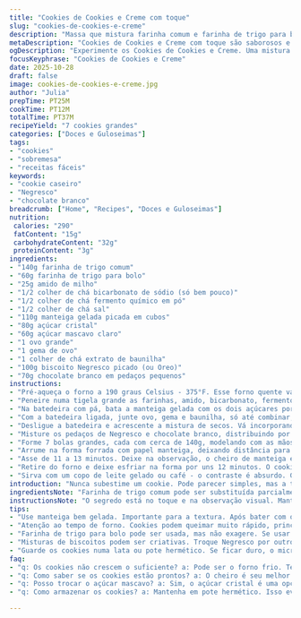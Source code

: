 ```yaml
---
title: "Cookies de Cookies e Creme com toque"
slug: "cookies-de-cookies-e-creme"
description: "Massa que mistura farinha comum e farinha de trigo para bolo, com toque de amido de milho pra maciez na medida certa. Manteiga fria trabalhada com açúcar mascavo e branco, resultando numa textura leve e sabor com aquele caramelizado de leve. Substituí o clássico Oreo por biscoitos Biscoito Negresco, mais fáceis de achar por aqui e com sabor quase igual. Adoção de bicarbonato e fermento pra garantir crescimento controlado e textura crocante por fora, macia por dentro. Acrescentei pedacinhos de chocolate branco picado, criando contraste de sabor e textura. Receita ajustada com foco em perceber quando a massa está no ponto certo pelo toque e visual, evitando o tempo de forno engessado e o clássico erro de cookie cru ou seco."
metaDescription: "Cookies de Cookies e Creme com toque são saborosos e crocantes. Aprenda a fazer essa receita deliciosa com Negresco e chocolate branco."
ogDescription: "Experimente os Cookies de Cookies e Creme. Uma mistura perfeita de sabores e texturas com Negresco. Dê um toque especial ao seu lanche."
focusKeyphrase: "Cookies de Cookies e Creme"
date: 2025-10-28
draft: false
image: cookies-de-cookies-e-creme.jpg
author: "Julia"
prepTime: PT25M
cookTime: PT12M
totalTime: PT37M
recipeYield: "7 cookies grandes"
categories: ["Doces e Guloseimas"]
tags:
- "cookies"
- "sobremesa"
- "receitas fáceis"
keywords:
- "cookie caseiro"
- "Negresco"
- "chocolate branco"
breadcrumb: ["Home", "Recipes", "Doces e Guloseimas"]
nutrition: 
 calories: "290"
 fatContent: "15g"
 carbohydrateContent: "32g"
 proteinContent: "3g"
ingredients:
- "140g farinha de trigo comum"
- "60g farinha de trigo para bolo"
- "25g amido de milho"
- "1/2 colher de chá bicarbonato de sódio (só bem pouco)"
- "1/2 colher de chá fermento químico em pó"
- "1/2 colher de chá sal"
- "110g manteiga gelada picada em cubos"
- "80g açúcar cristal"
- "60g açúcar mascavo claro"
- "1 ovo grande"
- "1 gema de ovo"
- "1 colher de chá extrato de baunilha"
- "100g biscoito Negresco picado (ou Oreo)"
- "70g chocolate branco em pedaços pequenos"
instructions:
- "Pré-aqueça o forno a 190 graus Celsius - 375°F. Esse forno quente vai dar a crocância que o cookie precisa por fora."
- "Peneire numa tigela grande as farinhas, amido, bicarbonato, fermento e sal. Não misture muito pra não ativar o glúten cedo demais e endurecer o cookie."
- "Na batedeira com pá, bata a manteiga gelada com os dois açúcares por cerca de 3 a 4 minutos, até formar uma mistura cremosa, quase uma pasta espessa. Se a manteiga estiver muito mole, o cookie vai espalhar demais no forno e perder formato."
- "Com a batedeira ligada, junte ovo, gema e baunilha, só até combinar, sem bater demais. Bater muito aqui gera bolha de ar e o cookie cresce demais com buracos. "
- "Desligue a batedeira e acrescente a mistura de secos. Vá incorporando aos poucos, usando uma espátula se ficar pesado. Essa etapa é sensorial: massa grudenta, consistente, mas maleável. Se tiver muito seca, uma colher de leite ou água pode salvar sem perder a forma - use pouco."
- "Misture os pedaços de Negresco e chocolate branco, distribuindo por toda a massa. O contraste do chocolate branco com a crocância do biscoito é um tiquinho mais interessante que só Oreo."
- "Forme 7 bolas grandes, cada com cerca de 140g, modelando com as mãos para que fiquem firmes. Se quiser cookies menores, ajuste o tempo de forno para 7 a 9 minutos, observando a borda que deve ficar dourada mas o meio ainda macio."
- "Arrume na forma forrada com papel manteiga, deixando distância para não grudarem e espalharem. Se usar forma de metal, ela esquenta rápido e a base fica mais crocante. Se usar forma escura antiaderente, cuidado que queima rápido."
- "Asse de 11 a 13 minutos. Deixe na observação, o cheiro de manteiga e biscoito queimadinho indicam o ponto. As bordas devem estar firmes e levemente douradas, centro macio mas não pegajoso ao toque com a ponta do dedo."
- "Retire do forno e deixe esfriar na forma por uns 12 minutos. O cookie vai dar aquela firmada sem perder a umidade interna. Se tirar quente demais, esfarela. Depois transfira para grade para esfriarem completamente."
- "Sirva com um copo de leite gelado ou café - o contraste é absurdo. Guarda em pote hermético para não amolecer, dura até 4 dias. Se ficar duro, aquecer 10 segundos no microondas devolve maciez."
introduction: "Nunca subestime um cookie. Pode parecer simples, mas a textura, o equilíbrio entre crocância e maciez, o sabor do biscoito quebrando entre pedaços de chocolate branco, tudo isso exige uma sintonia fina. Descobri que combinar farinha comum com a de bolo e uma pitada de amido muda o jogo, dá corpo e leveza, controla o espalhamento. O uso de manteiga gelada e a execução dos batimentos com açúcares ajudam a criar aquela casquinha crocante, mas sem deixar o interior seco – o maior erro, na minha experiência. Os pedaços de biscoito Negresco dão um aroma que lembra infância e o branco do chocolate aquece o paladar. Vale a pena testar e ajustar o tempo na sua casa, forno de cada um é um mundo próprio."
ingredientsNote: "Farinha de trigo comum pode ser substituída parcialmente por farinha integral para um toque rústico, mas isso pode mudar a textura final. Amido de milho é fundamental para quebrar o glúten e entregar maciez, não pule. Tentar trocar a manteiga gelada por margarina só no desespero, perde sabor e estrutura. Use açúcar mascavo claro para um sabor caramelizado, escuro fica pesado. Se não encontrar extrato de baunilha, uma fava de baunilha raspada ou essência funciona, mas pouca para não apagar o biscoito. Para a crocância dos pedaços, Oreo e Negresco são clássicos, mas biscoitos de chocolate similares funcionam. Pensou em chocolate meio amargo no lugar do branco? Dá, mas mudará o contraste de sabor e visual. Sempre prefira ingredientes em temperatura adequada para fases separadas - manteiga fria e ovos em temperatura ambiente."
instructionsNote: "O segredo está no toque e na observação visual. Manteiga gelada e açúcar batidos geram aquela textura cremosa fundamental, pare com as bordas da tigela bem raspadas. Ao adicionar ingredientes secos, pouco é mais - mexa só até incorporar e usar espátula para evitar desenvolver glúten demais e deixar cookie duro. Se a massa estiver muito dura, molhe as mãos antes de modelar: ajuda sem comprometer a receita. O forno deve estar quente: prefira teste visual e aroma do biscoito para saber a hora de tirar. As bordas endurecem antes do centro; se tirar tudo duro, o centro já passou do ponto. Esfriar na assadeira é crucial para finalizar a estrutura - o cookie ainda está 'vivo' saindo do forno. Guarde bem para não umedecer ou perder crocância, aqueça rápido para devolver maciez."
tips:
- "Use manteiga bem gelada. Importante para a textura. Após bater com os açúcares, ela deve ficar cremosa e bem misturada. Olhe a cor e a consistência - isso faz a diferença. Se der tudo errado, não desanime. Olhando a mistura você já deve saber."
- "Atenção ao tempo de forno. Cookies podem queimar muito rápido, principalmente as bordas. Sugiro conferir entre 11 a 13 minutos. O aroma é um bom sinal. A casquinha deve estar firme, levemente dourada. Não hesite em testar! Pressione de leve com o dedo."
- "Farinha de trigo para bolo pode ser usada, mas não exagere. Se usar farinha integral muda o sabor e textura. Amido de milho é essencial. Não omita. Ele quebra o glúten! Depois serve pra embelezar o cookie."
- "Misturas de biscoitos podem ser criativas. Troque Negresco por outros similares, mas lembre-se de que o sabor vai mudar. Chocolate meio amargo também é uma opção, mas o contraste não é o mesmo. O fundo leve do biscoito precisa brilhar."
- "Guarde os cookies numa lata ou pote hermético. Se ficar duro, o microondas salva! Só 10 segundos, cuidado. É uma técnica essencial. Além disso, os cookies também podem ser congelados. Mantenha a forma esférica e congele para um lanche rápido depois."
faq:
- "q: Os cookies não crescem o suficiente? a: Pode ser o forno frio. Teste com um termômetro. Outra causa pode ser a farinha, não use demais. Ajuste os ingredientes secos."
- "q: Como saber se os cookies estão prontos? a: O cheiro é seu melhor aliado. Olhe as bordas. Douradas e firmes, mas o meio recomendável deve estar macio. Se ainda grudar, precisa de mais tempo."
- "q: Posso trocar o açúcar mascavo? a: Sim, o açúcar cristal é uma opção. Mas o sabor muda, claro. Esse caráter caramelizado é único. Experimente e veja."
- "q: Como armazenar os cookies? a: Mantenha em pote hermético. Isso evita umedecer. E não esqueça, eles podem ser congelados. Se tirar do congelador, não descongele, leve ao forno. A textura é melhor."

---
```

